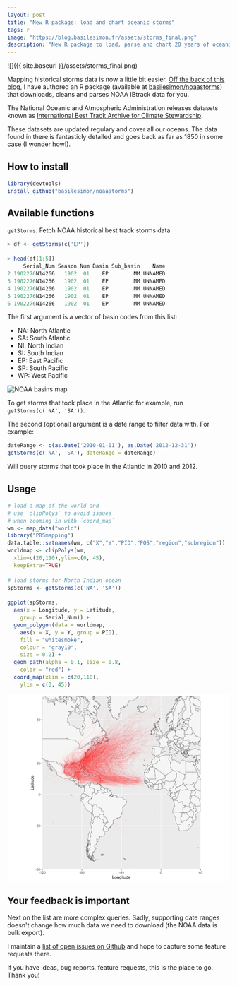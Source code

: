 ```yaml
---
layout: post
title: "New R package: load and chart oceanic storms"
tags: r
image: "https://blog.basilesimon.fr/assets/storms_final.png"
description: "New R package to load, parse and chart 20 years of oceanic storms data"
---
```


![]({{ site.baseurl }}/assets/storms_final.png)

Mapping historical storms data is now a little bit easier. [Off the back of this blog](https://blog.basilesimon.fr/2018/09/05/storms-map-in-R/), I have authored an R package (available at [basilesimon/noaastorms](https://github.com/basilesimon/noaastorms)) that downloads, cleans and parses NOAA IBtrack data for you.

The National Oceanic and Atmospheric Administration releases datasets known as [International Best Track Archive for Climate Stewardship](<https://www.ncdc.noaa.gov/ibtracs/>).

These datasets are updated regulary and cover all our oceans. The data found in there is fantasticly detailed and goes back as far as 1850 in some case (I wonder how!).

## How to install

```r
library(devtools)
install_github("basilesimon/noaastorms")
```

## Available functions

`getStorms`: Fetch NOAA historical best track storms data

```r
> df <- getStorms(c('EP'))

> head(df[1:5])
     Serial_Num Season Num Basin Sub_basin    Name
2 1902276N14266   1902  01    EP        MM UNNAMED
3 1902276N14266   1902  01    EP        MM UNNAMED
4 1902276N14266   1902  01    EP        MM UNNAMED
5 1902276N14266   1902  01    EP        MM UNNAMED
6 1902276N14266   1902  01    EP        MM UNNAMED
```

The first argument is a vector of basin codes from this list:

* NA: North Atlantic
* SA: South Atlantic
* NI: North Indian
* SI: South Indian
* EP: East Pacific
* SP: South Pacific
* WP: West Pacific

![NOAA basins map](https://www.ssd.noaa.gov/PS/TROP/TCFP/images/TCFP_basins.gif)

To get storms that took place in the Atlantic for example, run `getStorms(c('NA', 'SA'))`.

The second (optional) argument is a date range to filter data with. For example:

```r
dateRange <- c(as.Date('2010-01-01'), as.Date('2012-12-31'))
getStorms(c('NA', 'SA'), dateRange = dateRange)
```

Will query storms that took place in the Atlantic in 2010 and 2012.


## Usage

```r
# load a map of the world and
# use `clipPolys` to avoid issues
# when zooming in with `coord_map`
wm <- map_data("world")
library("PBSmapping")
data.table::setnames(wm, c("X","Y","PID","POS","region","subregion"))
worldmap <- clipPolys(wm,
  xlim=c(20,110),ylim=c(0, 45),
  keepExtra=TRUE)

# load storms for North Indian ocean
spStorms <- getStorms(c('NA', 'SA'))

ggplot(spStorms,
  aes(x = Longitude, y = Latitude,
    group = Serial_Num)) + 
  geom_polygon(data = worldmap,
    aes(x = X, y = Y, group = PID), 
    fill = "whitesmoke",
    colour = "gray10",
    size = 0.2) +
  geom_path(alpha = 0.1, size = 0.8,
    color = "red") +
  coord_map(xlim = c(20,110),
    ylim = c(0, 45)) 
```

![Screenshot of storms](https://github.com/basilesimon/noaastorms/raw/master/Rplot.png)

## Your feedback is important

Next on the list are more complex queries. Sadly, supporting date ranges doesn't change how much data we need to download (the NOAA data is bulk export).

I maintain a [list of open issues on Github](https://github.com/basilesimon/noaastorms) and hope to capture some feature requests there.

If you have ideas, bug reports, feature requests, this is the place to go. Thank you!